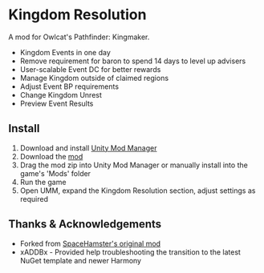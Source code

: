 # Kingdom Resolution

A mod for Owlcat's Pathfinder: Kingmaker.

* Kingdom Events in one day
* Remove requirement for baron to spend 14 days to level up advisers
* User-scalable Event DC for better rewards
* Manage Kingdom outside of claimed regions
* Adjust Event BP requirements
* Change Kingdom Unrest
* Preview Event Results

## Install
1. Download and install [Unity Mod Manager](https://www.nexusmods.com/site/mods/21)
1. Download the [mod](https://github.com/DarthParametric/KM_Kingdom_Resolution/releases/latest)
1. Drag the mod zip into Unity Mod Manager or manually install into the game's 'Mods' folder
1. Run the game
1. Open UMM, expand the Kingdom Resolution section, adjust settings as required

## Thanks & Acknowledgements
- Forked from [SpaceHamster's original mod](https://github.com/spacehamster/KingmakerKingdomResolutionMod)
- xADDBx - Provided help troubleshooting the transition to the latest NuGet template and newer Harmony
